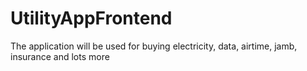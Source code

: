 # UtilityAppFrontend
The application will be used for buying electricity, data, airtime, jamb, insurance and lots more
